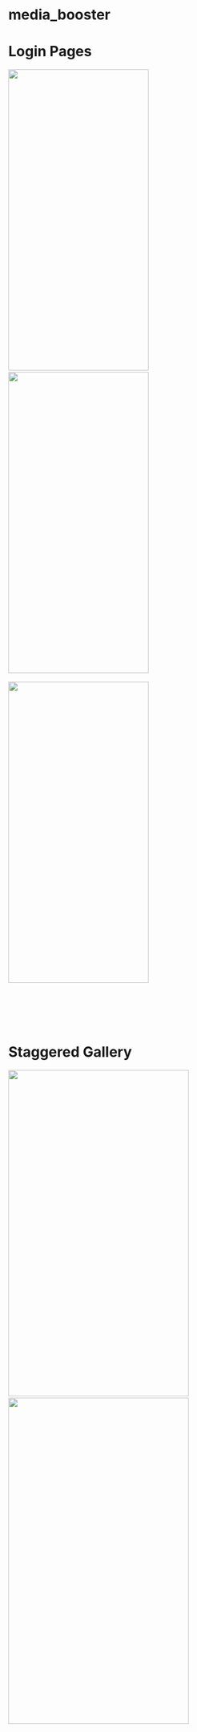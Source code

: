 # media_booster

# Login Pages
<p>
  <img src = "https://github.com/VivekTailor19/media_booster/assets/119835214/43c952f6-3170-4f4b-958a-117a606426c3" height = "600" width = "280" >&nbsp;&nbsp;&nbsp;&nbsp;&nbsp;&nbsp;&nbsp;&nbsp;
  <img src = "https://github.com/VivekTailor19/media_booster/assets/119835214/155b9df6-cbd1-4861-84a8-1542c9e13175" height = "600" width = "280" >
  <br><br>
  <img src = "https://github.com/VivekTailor19/media_booster/assets/119835214/50f9595a-084e-4f42-9584-6b20e76b366f" height = "600" width = "280" >

  </p>
  
  <br><br><br><br>
  
# Staggered Gallery
<p>
  <img src = "https://github.com/VivekTailor19/media_booster/assets/119835214/b39d930f-186c-4565-a950-a2fce3c75791" height = "650" width = "360" >&nbsp;&nbsp;&nbsp;&nbsp;&nbsp;&nbsp;&nbsp;&nbsp;
  <img src = "https://github.com/VivekTailor19/media_booster/assets/119835214/15df7cc7-d9b3-455b-b217-4946b55065e0" height = "650" width = "360" >

 </p>
  
